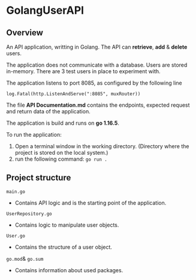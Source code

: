 # GolangUserAPI

## Overview
An API application, writting in Golang. The API can **retrieve**, **add** & **delete** users.

The application does not communicate with a database. Users are stored in-memory. There are 3 test users in place to experiment with.

The application listens to port 8085, as configured by the following line
```golang
log.Fatal(http.ListenAndServe(":8085", muxRouter))
```

The file **API Documentation.md** contains the endpoints, expected request and return data of the application.

The application is build and runs on **go 1.16.5**.

To run the application:
1. Open a terminal window in the working directory. (Directory where the project is stored on the local system.)
2. run the following command: `go run .`

## Project structure

`main.go`
* Contains API logic and is the starting point of the application.

`UserRepository.go`
* Contains logic to manipulate user objects.

`User.go`
* Contains the structure of a user object.

`go.mod`& `go.sum`
* Contains information about used packages. 